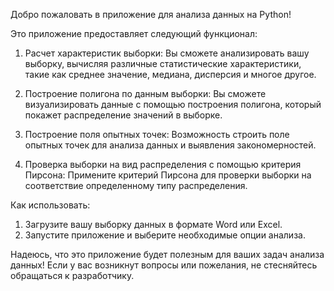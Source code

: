 Добро пожаловать в приложение для анализа данных на Python!

Это приложение предоставляет следующий функционал:

1. Расчет характеристик выборки: Вы сможете анализировать вашу выборку, вычисляя различные статистические характеристики, такие как среднее значение, медиана, дисперсия и многое другое.

2. Построение полигона по данным выборки: Вы сможете визуализировать данные с помощью построения полигона, который покажет распределение значений в выборке.

3. Построение поля опытных точек: Возможность строить поле опытных точек для анализа данных и выявления закономерностей.

4. Проверка выборки на вид распределения с помощью критерия Пирсона: Примените критерий Пирсона для проверки выборки на соответствие определенному типу распределения.

Как использовать:
1. Загрузите вашу выборку данных в формате Word или Excel.
2. Запустите приложение и выберите необходимые опции анализа.


Надеюсь, что это приложение будет полезным для ваших задач анализа данных! Если у вас возникнут вопросы или пожелания, не стесняйтесь обращаться к разработчику.
